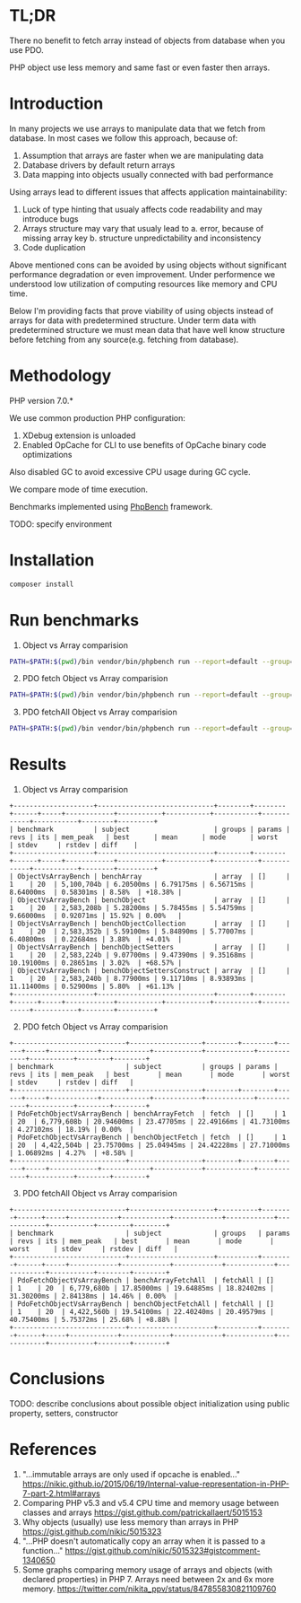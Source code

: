 TL;DR
==========
There no benefit to fetch array instead of objects from database when you use PDO.

PHP object use less memory and same fast or even faster then arrays.

Introduction
============
In many projects we use arrays to manipulate data that we fetch from database. In most cases we follow this approach, because of:
1. Assumption that arrays are faster when we are manipulating data
2. Database drivers by default return arrays
3. Data mapping into objects usually connected with bad performance

Using arrays lead to different issues that affects application maintainability:
1. Luck of type hinting that usualy affects code readability and may introduce bugs
2. Arrays structure may vary that usualy lead to 
    a. error, because of missing array key
    b. structure unpredictability and inconsistency
3. Code duplication

Above mentioned cons can be avoided by using objects without significant performance degradation or even improvement. Under performence we understood low utilization of computing resources like memory and CPU time.

Below I'm providing facts that prove viability of using objects instead of arrays for data with predetermined structure. Under term data with predetermined structure we must mean data that have well know structure before fetching from any source(e.g. fetching from database).


Methodology
===========
PHP version 7.0.*

We use common production PHP configuration:
1. XDebug extension is unloaded
2. Enabled OpCache for CLI to use benefits of OpCache binary code optimizations

Also disabled GC to avoid excessive CPU usage during GC cycle.

We compare mode of time execution.

Benchmarks implemented using [PhpBench](https://github.com/phpbench/phpbench) framework.

TODO: specify environment  

Installation
============
```bash
composer install
```

Run benchmarks
==============
1. Object vs Array comparision 
```bash
PATH=$PATH:$(pwd)/bin vendor/bin/phpbench run --report=default --group=array
```
2. PDO fetch Object vs Array comparision 
```bash
PATH=$PATH:$(pwd)/bin vendor/bin/phpbench run --report=default --group=fetch
```
3. PDO fetchAll Object vs Array comparision 
```bash
PATH=$PATH:$(pwd)/bin vendor/bin/phpbench run --report=default --group=fetchAll
``` 

Results
===========
1. Object vs Array comparision
```text
+--------------------+-----------------------------+--------+--------+------+-----+------------+-----------+-----------+-----------+------------+-----------+--------+---------+
| benchmark          | subject                     | groups | params | revs | its | mem_peak   | best      | mean      | mode      | worst      | stdev     | rstdev | diff    |
+--------------------+-----------------------------+--------+--------+------+-----+------------+-----------+-----------+-----------+------------+-----------+--------+---------+
| ObjectVsArrayBench | benchArray                  | array  | []     | 1    | 20  | 5,100,704b | 6.20500ms | 6.79175ms | 6.56715ms | 8.64000ms  | 0.58301ms | 8.58%  | +18.38% |
| ObjectVsArrayBench | benchObject                 | array  | []     | 1    | 20  | 2,583,208b | 5.28200ms | 5.78455ms | 5.54759ms | 9.66000ms  | 0.92071ms | 15.92% | 0.00%   |
| ObjectVsArrayBench | benchObjectCollection       | array  | []     | 1    | 20  | 2,583,352b | 5.59100ms | 5.84890ms | 5.77007ms | 6.40800ms  | 0.22684ms | 3.88%  | +4.01%  |
| ObjectVsArrayBench | benchObjectSetters          | array  | []     | 1    | 20  | 2,583,224b | 9.07700ms | 9.47390ms | 9.35168ms | 10.19100ms | 0.28651ms | 3.02%  | +68.57% |
| ObjectVsArrayBench | benchObjectSettersConstruct | array  | []     | 1    | 20  | 2,583,240b | 8.77900ms | 9.11710ms | 8.93893ms | 11.11400ms | 0.52900ms | 5.80%  | +61.13% |
+--------------------+-----------------------------+--------+--------+------+-----+------------+-----------+-----------+-----------+------------+-----------+--------+---------+
```
2. PDO fetch Object vs Array comparision
```text
+----------------------------+------------------+--------+--------+------+-----+------------+------------+------------+------------+------------+-----------+--------+--------+
| benchmark                  | subject          | groups | params | revs | its | mem_peak   | best       | mean       | mode       | worst      | stdev     | rstdev | diff   |
+----------------------------+------------------+--------+--------+------+-----+------------+------------+------------+------------+------------+-----------+--------+--------+
| PdoFetchObjectVsArrayBench | benchArrayFetch  | fetch  | []     | 1    | 20  | 6,779,608b | 20.94600ms | 23.47705ms | 22.49166ms | 41.73100ms | 4.27102ms | 18.19% | 0.00%  |
| PdoFetchObjectVsArrayBench | benchObjectFetch | fetch  | []     | 1    | 20  | 4,422,504b | 23.75700ms | 25.04945ms | 24.42228ms | 27.71000ms | 1.06892ms | 4.27%  | +8.58% |
+----------------------------+------------------+--------+--------+------+-----+------------+------------+------------+------------+------------+-----------+--------+--------+
```
3. PDO fetchAll Object vs Array comparision
```text
+----------------------------+---------------------+----------+--------+------+-----+------------+------------+------------+------------+------------+-----------+--------+--------+
| benchmark                  | subject             | groups   | params | revs | its | mem_peak   | best       | mean       | mode       | worst      | stdev     | rstdev | diff   |
+----------------------------+---------------------+----------+--------+------+-----+------------+------------+------------+------------+------------+-----------+--------+--------+
| PdoFetchObjectVsArrayBench | benchArrayFetchAll  | fetchAll | []     | 1    | 20  | 6,779,680b | 17.85000ms | 19.64885ms | 18.82402ms | 31.30200ms | 2.84138ms | 14.46% | 0.00%  |
| PdoFetchObjectVsArrayBench | benchObjectFetchAll | fetchAll | []     | 1    | 20  | 4,422,560b | 19.54100ms | 22.40240ms | 20.49579ms | 40.75400ms | 5.75372ms | 25.68% | +8.88% |
+----------------------------+---------------------+----------+--------+------+-----+------------+------------+------------+------------+------------+-----------+--------+--------+
```

Conclusions
===========
TODO: describe conclusions about possible object initialization using public property, setters, constructor

References
==========
1. "...immutable arrays are only used if opcache is enabled..." 
https://nikic.github.io/2015/06/19/Internal-value-representation-in-PHP-7-part-2.html#arrays
2. Comparing PHP v5.3 and v5.4 CPU time and memory usage between classes and arrays
https://gist.github.com/patrickallaert/5015153
3. Why objects (usually) use less memory than arrays in PHP
https://gist.github.com/nikic/5015323
4. "...PHP doesn't automatically copy an array when it is passed to a function..."
https://gist.github.com/nikic/5015323#gistcomment-1340650
5. Some graphs comparing memory usage of arrays and objects (with declared properties) in PHP 7. Arrays need between 2x and 6x more memory.
https://twitter.com/nikita_ppv/status/847855830821109760
